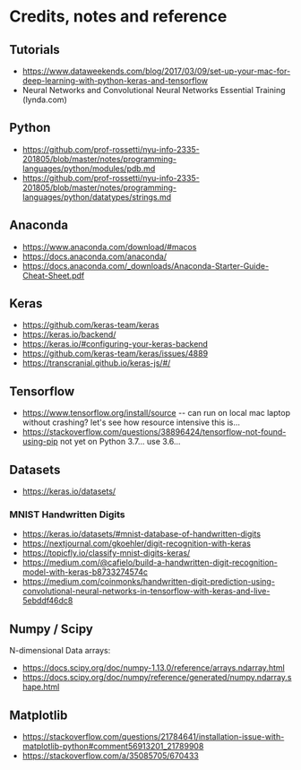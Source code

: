 # Credits, notes and reference

## Tutorials

  + https://www.dataweekends.com/blog/2017/03/09/set-up-your-mac-for-deep-learning-with-python-keras-and-tensorflow
  + Neural Networks and Convolutional Neural Networks Essential Training (lynda.com)

## Python
  + https://github.com/prof-rossetti/nyu-info-2335-201805/blob/master/notes/programming-languages/python/modules/pdb.md
  + https://github.com/prof-rossetti/nyu-info-2335-201805/blob/master/notes/programming-languages/python/datatypes/strings.md

## Anaconda

  + https://www.anaconda.com/download/#macos
  + https://docs.anaconda.com/anaconda/
  + https://docs.anaconda.com/_downloads/Anaconda-Starter-Guide-Cheat-Sheet.pdf

## Keras

  + https://github.com/keras-team/keras
  + https://keras.io/backend/
  + https://keras.io/#configuring-your-keras-backend
  + https://github.com/keras-team/keras/issues/4889
  + https://transcranial.github.io/keras-js/#/

## Tensorflow

  + https://www.tensorflow.org/install/source -- can run on local mac laptop without crashing? let's see how resource intensive this is...
  + https://stackoverflow.com/questions/38896424/tensorflow-not-found-using-pip not yet on Python 3.7... use 3.6...

## Datasets

  + https://keras.io/datasets/

### MNIST Handwritten Digits

  + https://keras.io/datasets/#mnist-database-of-handwritten-digits
  + https://nextjournal.com/gkoehler/digit-recognition-with-keras
  + https://topicfly.io/classify-mnist-digits-keras/
  + https://medium.com/@cafielo/build-a-handwritten-digit-recognition-model-with-keras-b8733274574c
  + https://medium.com/coinmonks/handwritten-digit-prediction-using-convolutional-neural-networks-in-tensorflow-with-keras-and-live-5ebddf46dc8

## Numpy / Scipy

N-dimensional Data arrays:

  + https://docs.scipy.org/doc/numpy-1.13.0/reference/arrays.ndarray.html
  + https://docs.scipy.org/doc/numpy/reference/generated/numpy.ndarray.shape.html

## Matplotlib

  + https://stackoverflow.com/questions/21784641/installation-issue-with-matplotlib-python#comment56913201_21789908
  + https://stackoverflow.com/a/35085705/670433
